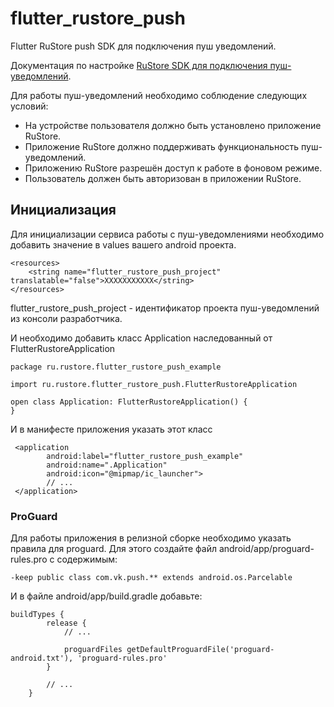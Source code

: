 # flutter_rustore_push

Flutter RuStore push SDK для подключения пуш уведомлений.

Документация по настройкe [RuStore SDK для подключения пуш-уведомлений](https://help.rustore.ru/rustore/for_developers/developer-documentation/RuStore-SDK-push-notifications).

Для работы пуш-уведомлений необходимо соблюдение следующих условий:

- На устройстве пользователя должно быть установлено приложение RuStore.
- Приложение RuStore должно поддерживать функциональность пуш-уведомлений.
- Приложению RuStore разрешён доступ к работе в фоновом режиме.
- Пользователь должен быть авторизован в приложении RuStore.

## Инициализация

Для инициализации сервиса работы с пуш-уведомлениями необходимо добавить значение в values вашего android проекта.

```
<resources>
    <string name="flutter_rustore_push_project" translatable="false">XXXXXXXXXXX</string>
</resources>
```

flutter_rustore_push_project - идентификатор проекта пуш-уведомлений из консоли разработчика.

И необходимо добавить класс Application наследованный от FlutterRustoreApplication

```
package ru.rustore.flutter_rustore_push_example

import ru.rustore.flutter_rustore_push.FlutterRustoreApplication

open class Application: FlutterRustoreApplication() {
}
```

И в манифесте приложения указать этот класс

```
 <application
        android:label="flutter_rustore_push_example"
        android:name=".Application"
        android:icon="@mipmap/ic_launcher">
        // ...
 </application>
```

### ProGuard

Для работы приложения в релизной сборке необходимо указать правила для proguard. Для этого создайте файл android/app/proguard-rules.pro с содержимым:

```
-keep public class com.vk.push.** extends android.os.Parcelable
```

И в файле android/app/build.gradle добавьте:

```
buildTypes {
        release {
            // ...

            proguardFiles getDefaultProguardFile('proguard-android.txt'), 'proguard-rules.pro'
        }

        // ...
    }
```
